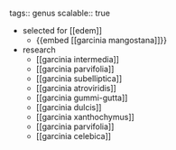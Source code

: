 tags:: genus
scalable:: true

- selected for [[edem]]
	- {{embed [[garcinia mangostana]]}}
- research
	- [[garcinia intermedia]]
	- [[garcinia parvifolia]]
	- [[garcinia subelliptica]]
	- [[garcinia atroviridis]]
	- [[garcinia gummi-gutta]]
	- [[garcinia dulcis]]
	- [[garcinia xanthochymus]]
	- [[garcinia parvifolia]]
	- [[garcinia celebica]]